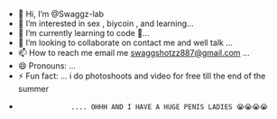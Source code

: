 - 👋 Hi, I’m @Swaggz-lab
- 👀 I’m interested in sex , biycoin , and learning...
- 🌱 I’m currently learning to code 🤣...
- 💞️ I’m looking to collaborate on contact me and well talk ...
- 📫 How to reach me email me swaggshotzz887@gmail.com ...
- 😄 Pronouns: ...
- ⚡ Fun fact: ... i do photoshoots and video for free till the end of the summer
-                  .... OHHH AND I HAVE A HUGE PENIS LADIES 😭😭😭😭

<!---
Swaggz-lab/Swaggz-lab is a ✨ special ✨ repository because its `README.md` (this file) appears on your GitHub profile.
You can click the Preview link to take a look at your changes.
--->

